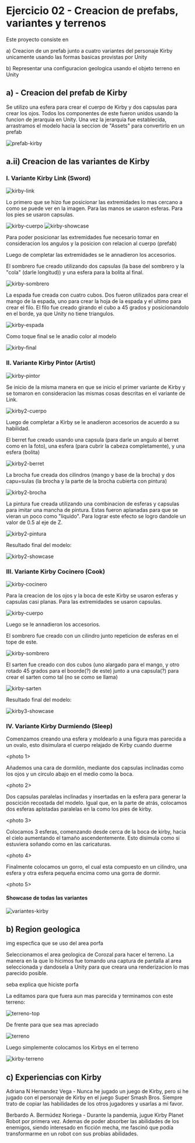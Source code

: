 # Ejercicio 02 - Creacion de prefabs, variantes y terrenos

Este proyecto consiste en
 
a) Creacion de un prefab junto a cuatro variantes del personaje Kirby unicamente usando las formas
   basicas provistas por Unity

b) Representar una configuracion geologica usando el objeto terreno en Unity


## a) - Creacion del prefab de Kirby


Se utilizo una esfera para crear el cuerpo de Kirby y dos capsulas para crear los ojos. Todos los
componentes de este fueron unidos usando la funcion de jerarquia en Unity. Una vez la jerarquia fue
establecida, arrastramos el modelo hacia la seccion de "Assets" para convertirlo en un prefab


![prefab-kirby](./img/kirby-prefab.png)


## a.ii)  Creacion de las variantes de Kirby


### I.  Variante Kirby Link (Sword)


![kirby-link](./img/kirby-link.png)


Lo primero que se hizo fue posicionar las extremidades lo mas cercano a como se puede ver en la imagen.
Para las manos  se usaron esferas. Para los pies se usaron capsulas.

![kirby-cuerpo](./img/kirby-cuerpo.png)
![kirby-showcase](./img/kirby-showcase.png)

Para poder posicionar las extremidades fue necesario tomar en consideracion los angulos y la posicion
con relacion al cuerpo (prefab) 


Luego de completar las extremidades se le annadieron los accesorios.


El sombrero fue creado utilizando dos capsulas (la base del sombrero y la "cola" (darle longitud)) y 
una esfera para la bolita al final.

![kirby-sombrero](./img/kirby-sombrero.png)

La espada fue creada con cuatro cubos. Dos fueron utilizados para crear el mango de la espada, 
uno para crear la hoja de la espada y el ultimo para crear el filo. 
El filo fue creado girando el cubo a 45 grados y posicionandolo en el borde, ya que Unity no tiene triangulos. 

![kirby-espada](./img/kirby-ready.png)

Como toque final se le anadio color al modelo

![kirby-final](./img/kirby-final.png)

### II. Variante Kirby Pintor (Artist)


![kirby-pintor](./img/kirby-artist.png)

Se inicio de la misma manera en que se inicio el primer variante de Kirby y se tomaron en consideracion
las mismas cosas descritas en el variante de Link.

![kirby2-cuerpo](./img/kirby2-cuerpo.png)

Luego de completar a Kirby se le anadieron accesorios de acuerdo a su habilidad.


El berret fue creado usando una capsula (para darle un angulo al berret como en la foto), una esfera (para
cubrir la cabeza completamente), y una esfera (bolita)

![kirby2-berret](./img/kirby2-berret.png)

La brocha fue creada dos cilindros (mango y base de la brocha) y dos capu=sulas (la brocha y la parte
de la brocha cubierta con pintura) 

![kirby2-brocha](./img/kirby2-brocha.png)

La pintura fue creada utilizando una combinacion de esferas y capsulas para imitar una mancha de pintura.
Estas fueron aplanadas para que se vieran un poco como "liquido". Para lograr este efecto se logro dandole
un valor de 0.5 al eje de Z.

![kirby2-pintura](./img/kirby2-pintura.png)

Resultado final del modelo:

![kirby2-showcase](./img/kirby2-showcase.png)


### III.  Variante Kirby Cocinero (Cook)

![kirby-cocinero](./img/kirby-cook.png)

Para la creacion de los ojos y la boca de este Kirby se usaron esferas y capsulas casi planas. Para las
extremidades se usaron capsulas.

![kirby-cuerpo](./img/kirby3-cuerpo.png)

Luego se le annadieron los accesorios.

El sombrero fue creado con un cilindro junto repeticion de esferas en el tope de este. 

![kirby-sombrero](./img/kirby3-sombrero.png)

El sarten fue creado con dos cubos (uno alargado para el mango, y otro rotado 45 grados para el boorde(?) de este)
junto a una capsula(?) para crear el sarten como tal (no se como se llama)

![kirby-sarten](./img/kirby3-sarten.png)

Resultado final del modelo:

![kirby3-showcase](./img/kirby3-showcase.png)


### IV.  Variante Kirby Durmiendo (Sleep)

Comenzamos creando una esfera y moldearlo a una figura mas parecida a un ovalo, esto disimulara el cuerpo relajado de Kirby cuando duerme

<photo 1>

Añademos una cara de dormilón, mediante dos capsulas inclinadas como los ojos y un circulo abajo en el medio como la boca.

<photo 2>

Dos capsulas paralelas inclinadas y insertadas en la esfera para generar la poscición recostada del modelo. Igual que, en la parte de atrás, colocamos dos esferas aplstadas paralelas en la como los pies de kirby.

<photo 3>

Colocamos 3 esferas, comenzando desde cerca de la boca de kirby, hacia el cielo aumentando el tamaño ascendentemente. Esto disimula como si estuviera soñando como en las caricaturas.

<photo 4>

Finalmente colocamos un gorro, el cual esta compuesto en un cilindro, una esfera y otra esfera pequeña encima como una gorra de dormir.

<photo 5>

#### Showcase de todas las variantes

![variantes-kirby](./img/coleccion-kirbys.png)


## b)  Region geologica

img especfica que se uso del area porfa

Seleccionamos el area geologica de Corozal para hacer el terreno. La manera en la que lo hicimos fue tomando una captura de
pantalla al area seleccionada y dandosela a Unity para que creara una renderizacion lo mas parecido posible.

seba explica que hiciste porfa 

La editamos para que fuera aun mas parecida y terminamos con este terreno:

![terreno-top](./img/terreno-top.png)

De frente para que sea mas apreciado

![terreno](./img/terreno.png)

Luego simplemente colocamos los Kirbys en el terreno

![kirby-terreno](./img/kirby-terreno.png) 

## c) Experiencias con Kirby

Adriana N Hernandez Vega - Nunca he jugado un juego de Kirby, pero si he jugado con el personaje de Kirby en el
juego Super Smash Bros. Siempre trato de copiar las habilidades de los otros jugadores y usarlas a mi favor.

Berbardo A. Bermúdez Noriega - Durante la pandemia, jugue Kirby Planet Robot por primera vez. Ademas de poder absorber las abilidades de los enemigos, siendo interesado en ficción mecha, me fascinó que podía transformarme en un robot con sus probias abilidades.

